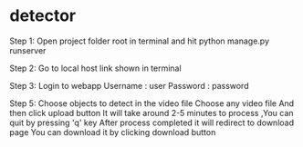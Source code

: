 # detector

Step 1:
  Open project folder root in terminal and hit python manage.py runserver
  
Step 2:
  Go to local host link shown in terminal 
  
Step 3:
Login to webapp
  Username : user
  Password : password
  
 Step 5:
    Choose objects to detect in the video file
    Choose any video file
    And then click upload button
    It will take around 2-5 minutes to process ,You can quit by pressing 'q' key
    After process completed it will redirect to download page
    You can download it by clicking download button
